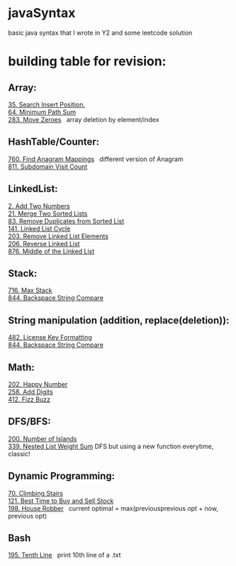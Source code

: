 # javaSyntax
basic java syntax that I wrote in Y2 and some leetcode solution 

# building table for revision:

## Array:
   [35. Search Insert Position.](https://leetcode.com/problems/search-insert-position/)   
   [64. Minimum Path Sum](https://leetcode.com/problems/minimum-path-sum/)  
   [283. Move Zeroes](https://leetcode.com/problems/move-zeroes/) &nbsp; array deletion by element/index 

## HashTable/Counter:
   [760. Find Anagram Mappings](https://leetcode.com/problems/find-anagram-mappings/) &nbsp; different version of Anagram   
   [811. Subdomain Visit Count](https://leetcode.com/problems/subdomain-visit-count/)

## LinkedList:
   [2. Add Two Numbers](https://leetcode.com/problems/add-two-numbers/)  
   [21. Merge Two Sorted Lists](https://leetcode.com/problems/merge-two-sorted-lists/)  
   [83. Remove Duplicates from Sorted List](https://leetcode.com/problems/remove-duplicates-from-sorted-list/)  
   [141. Linked List Cycle](https://leetcode.com/problems/linked-list-cycle/)  
   [203. Remove Linked List Elements](https://leetcode.com/problems/remove-linked-list-elements/)  
   [206. Reverse Linked List](https://leetcode.com/problems/reverse-linked-list/)  
   [876. Middle of the Linked List](https://leetcode.com/problems/middle-of-the-linked-list/)

## Stack:
   [716. Max Stack](https://leetcode.com/problems/max-stack/)  
   [844. Backspace String Compare](https://leetcode.com/problems/backspace-string-compare/)  

## String manipulation (addition, replace(deletion)):
   [482. License Key Formatting](https://leetcode.com/problems/license-key-formatting/)  
   [844. Backspace String Compare](https://leetcode.com/problems/backspace-string-compare/)  
    
## Math:
   [202. Happy Number](https://leetcode.com/problems/happy-number/)  
   [258. Add Digits](https://leetcode.com/problems/add-digits/)    
   [412. Fizz Buzz](https://leetcode.com/problems/fizz-buzz/)  

## DFS/BFS:
   [200. Number of Islands](https://leetcode.com/problems/number-of-islands/)  
   [339. Nested List Weight Sum](https://leetcode.com/problems/nested-list-weight-sum/) DFS but using a new function everytime, classic! 

## Dynamic Programming:
   [70. Climbing Stairs](https://leetcode.com/problems/climbing-stairs/)    
   [121. Best Time to Buy and Sell Stock](https://leetcode.com/problems/best-time-to-buy-and-sell-stock/)  
   [198. House Robber](https://leetcode.com/problems/house-robber/) &nbsp; current optimal = max(previousprevious opt + now, previous opt)  

## Bash
   [195. Tenth Line](https://leetcode.com/problems/tenth-line/) &nbsp; print 10th line of a .txt  



